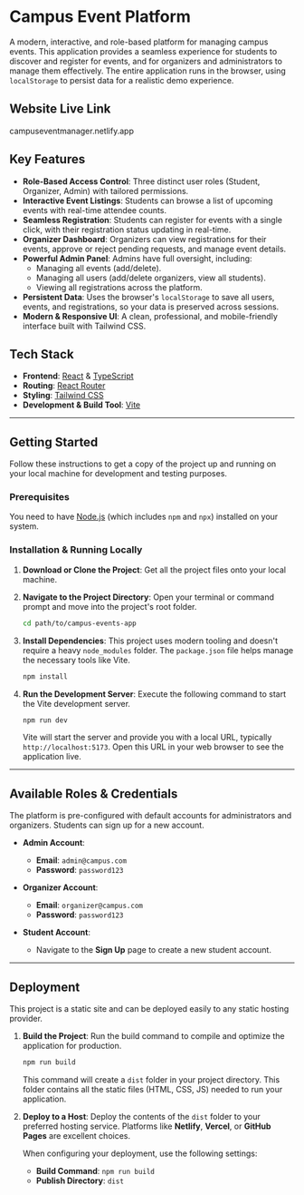 # Campus Event Platform

A modern, interactive, and role-based platform for managing campus events. This application provides a seamless experience for students to discover and register for events, and for organizers and administrators to manage them effectively. The entire application runs in the browser, using `localStorage` to persist data for a realistic demo experience.

## Website Live Link

campuseventmanager.netlify.app

## Key Features

- **Role-Based Access Control**: Three distinct user roles (Student, Organizer, Admin) with tailored permissions.
- **Interactive Event Listings**: Students can browse a list of upcoming events with real-time attendee counts.
- **Seamless Registration**: Students can register for events with a single click, with their registration status updating in real-time.
- **Organizer Dashboard**: Organizers can view registrations for their events, approve or reject pending requests, and manage event details.
- **Powerful Admin Panel**: Admins have full oversight, including:
  - Managing all events (add/delete).
  - Managing all users (add/delete organizers, view all students).
  - Viewing all registrations across the platform.
- **Persistent Data**: Uses the browser's `localStorage` to save all users, events, and registrations, so your data is preserved across sessions.
- **Modern & Responsive UI**: A clean, professional, and mobile-friendly interface built with Tailwind CSS.

## Tech Stack

- **Frontend**: [React](https://reactjs.org/) & [TypeScript](https://www.typescriptlang.org/)
- **Routing**: [React Router](https://reactrouter.com/)
- **Styling**: [Tailwind CSS](https://tailwindcss.com/)
- **Development & Build Tool**: [Vite](https://vitejs.dev/)

---

## Getting Started

Follow these instructions to get a copy of the project up and running on your local machine for development and testing purposes.

### Prerequisites

You need to have [Node.js](https://nodejs.org/) (which includes `npm` and `npx`) installed on your system.

### Installation & Running Locally

1.  **Download or Clone the Project**:
    Get all the project files onto your local machine.

2.  **Navigate to the Project Directory**:
    Open your terminal or command prompt and move into the project's root folder.
    ```bash
    cd path/to/campus-events-app
    ```

3.  **Install Dependencies**:
    This project uses modern tooling and doesn't require a heavy `node_modules` folder. The `package.json` file helps manage the necessary tools like Vite.
    ```bash
    npm install
    ```

4.  **Run the Development Server**:
    Execute the following command to start the Vite development server.
    ```bash
    npm run dev
    ```
    Vite will start the server and provide you with a local URL, typically `http://localhost:5173`. Open this URL in your web browser to see the application live.

---

## Available Roles & Credentials

The platform is pre-configured with default accounts for administrators and organizers. Students can sign up for a new account.

-   **Admin Account**:
    -   **Email**: `admin@campus.com`
    -   **Password**: `password123`

-   **Organizer Account**:
    -   **Email**: `organizer@campus.com`
    -   **Password**: `password123`

-   **Student Account**:
    -   Navigate to the **Sign Up** page to create a new student account.

---

## Deployment

This project is a static site and can be deployed easily to any static hosting provider.

1.  **Build the Project**:
    Run the build command to compile and optimize the application for production.
    ```bash
    npm run build
    ```
    This command will create a `dist` folder in your project directory. This folder contains all the static files (HTML, CSS, JS) needed to run your application.

2.  **Deploy to a Host**:
    Deploy the contents of the `dist` folder to your preferred hosting service. Platforms like **Netlify**, **Vercel**, or **GitHub Pages** are excellent choices.

    When configuring your deployment, use the following settings:
    -   **Build Command**: `npm run build`
    -   **Publish Directory**: `dist`
